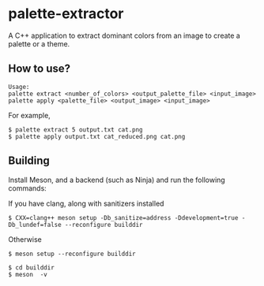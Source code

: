 # palette-extractor
A C++ application to extract dominant colors from an image to create a palette or a theme.

## How to use?

```
Usage:
palette extract <number_of_colors> <output_palette_file> <input_image>
palette apply <palette_file> <output_image> <input_image>
```

For example,
```
$ palette extract 5 output.txt cat.png
$ palette apply output.txt cat_reduced.png cat.png
```


## Building
Install Meson, and a backend (such as Ninja) and run the following commands:

If you have clang, along with sanitizers installed
```
$ CXX=clang++ meson setup -Db_sanitize=address -Ddevelopment=true -Db_lundef=false --reconfigure builddir
```
Otherwise
```
$ meson setup --reconfigure builddir
```

```
$ cd builddir
$ meson  -v
```
